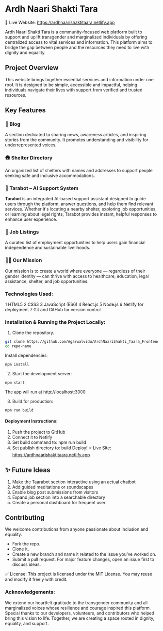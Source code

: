 # Ardh Naari Shakti Tara

🌈 Live Website: https://ardhnaarishaktitaara.netlify.app

Ardh Naari Shakti Tara is a community-focused web platform built to support and uplift transgender and marginalized individuals by offering centralized access to vital services and information. This platform aims to bridge the gap between people and the resources they need to live with dignity and equality.

## Project Overview
This website brings together essential services and information under one roof. It is designed to be simple, accessible and impactful, helping individuals navigate their lives with support from verified and trusted resources.

## Key Features

### 📝 Blog
A section dedicated to sharing news, awareness articles, and inspiring stories from the community. It promotes understanding and visibility for underrepresented voices.

### 🛖 Shelter Directory
An organized list of shelters with names and addresses to support people seeking safe and inclusive accommodations.

### 🤖 Tarabot – AI Support System
**Tarabot** is an integrated AI-based support assistant designed to guide users through the platform, answer questions, and help them find relevant services. Whether it's locating a nearby shelter, exploring job opportunities, or learning about legal rights, Tarabot provides instant, helpful responses to enhance user experience.

### 💼 Job Listings
A curated list of employment opportunities to help users gain financial independence and sustainable livelihoods.

### 🏳️‍⚧️ Our Mission
Our mission is to create a world where everyone — regardless of their gender identity — can thrive with access to healthcare, education, legal assistance, shelter, and job opportunities.


### Technologies Used:
1 HTML5
2 CSS3
3 JavaScript (ES6)
4 React.js 
5 Node.js
6 Netlify for deployment
7 Git and GitHub for version control

### Installation & Running the Project Locally:
1. Clone the repository.
```bash
git clone https://github.com/Agarwalvidu/ArdhNaariShakti_Taara_Frontend.git
cd repo-name
```
Install dependencies:
```bash
npm install
```

2. Start the development server:
```bash
npm start
```
The app will run at http://localhost:3000

3. Build for production:
```bash
npm run build
```

#### Deployment Instructions:
1. Push the project to GitHub
2. Connect it to Netlify
3. Set build command to: npm run build
4. Set publish directory to: build
Deploy!
⭐️ Live Site: https://ardhnaarishaktitaara.netlify.app

## ✨ Future Ideas
1. Make the Taarabot section interactive using an actual chatbot
2. Add guided meditations or soundscapes
3. Enable blog post submissions from visitors
4. Expand job section into a searchable directory
5. Create a personal dashboard for frequent user

## Contributing
We welcome contributions from anyone passionate about inclusion and equality.

- Fork the repo.
- Clone it. 
- Create a new branch and name it related to the issue you've worked on.
- Submit a pull request.
For major feature changes, open an issue first to discuss ideas.

✅ License:
This project is licensed under the MIT License. You may reuse and modify it freely with credit.

### Acknowledgements:
We extend our heartfelt gratitude to the transgender community and all marginalized voices whose resilience and courage inspired this platform. 
Special thanks to our developers, volunteers, and contributors who helped bring this vision to life. Together, we are creating a space rooted in dignity, equality, and support. 

